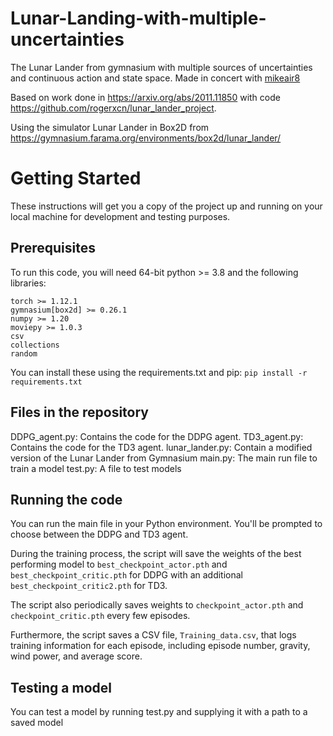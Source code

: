 # Lunar-Landing-with-multiple-uncertainties
The Lunar Lander from gymnasium with multiple sources of uncertainties and continuous action and state space. Made in concert with [mikeair8](https://github.com/mikeair8)

Based on work done in https://arxiv.org/abs/2011.11850 with code https://github.com/rogerxcn/lunar_lander_project.

Using the simulator Lunar Lander in Box2D from https://gymnasium.farama.org/environments/box2d/lunar_lander/


# Getting Started
These instructions will get you a copy of the project up and running on your local machine for development and testing purposes.

## Prerequisites
To run this code, you will need 64-bit python >= 3.8 and the following libraries:

```
torch >= 1.12.1
gymnasium[box2d] >= 0.26.1
numpy >= 1.20
moviepy >= 1.0.3
csv
collections
random
```

You can install these using the requirements.txt and pip:
`pip install -r requirements.txt`


## Files in the repository
DDPG_agent.py: Contains the code for the DDPG agent.
TD3_agent.py: Contains the code for the TD3 agent.
lunar_lander.py: Contain a modified version of the Lunar Lander from Gymnasium
main.py: The main run file to train a model
test.py: A file to test models

## Running the code
You can run the main file in your Python environment. You'll be prompted to choose between the DDPG and TD3 agent.

During the training process, the script will save the weights of the best performing model to `best_checkpoint_actor.pth` and `best_checkpoint_critic.pth` for DDPG with an additional `best_checkpoint_critic2.pth` for TD3.

The script also periodically saves weights to `checkpoint_actor.pth` and `checkpoint_critic.pth` every few episodes.

Furthermore, the script saves a CSV file, `Training_data.csv`, that logs training information for each episode, including episode number, gravity, wind power, and average score.

## Testing a model
You can test a model by running test.py and supplying it with a path to a saved model
